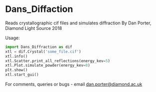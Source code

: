 # Dans_Diffaction
Reads crystallographic cif files and simulates diffraction
By Dan Porter, Diamond Light Source
2018

Usage:
```python
import Dans_Diffraction as dif
xtl = dif.Crystal('some_file.cif')
xtl.info()
xtl.Scatter.print_all_reflections(energy_kev=5)
xtl.Plot.simulate_powder(energy_kev=8)
plt.show()
xtl.start_gui()
```

For comments, queries or bugs - email dan.porter@diamond.ac.uk
